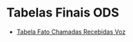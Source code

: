 # Tabelas Finais ODS

- [Tabela Fato Chamadas Recebidas Voz](tabelas/fato_chamadas_recebidas_voz.md)
